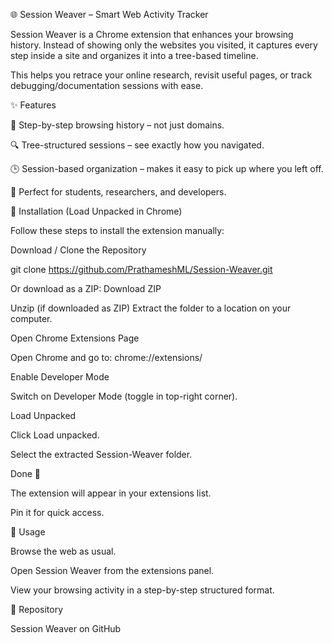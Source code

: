 🌐 Session Weaver – Smart Web Activity Tracker

Session Weaver is a Chrome extension that enhances your browsing history.
Instead of showing only the websites you visited, it captures every step inside a site and organizes it into a tree-based timeline.

This helps you retrace your online research, revisit useful pages, or track debugging/documentation sessions with ease.

✨ Features

📂 Step-by-step browsing history – not just domains.

🔍 Tree-structured sessions – see exactly how you navigated.

🕒 Session-based organization – makes it easy to pick up where you left off.

🎯 Perfect for students, researchers, and developers.

🚀 Installation (Load Unpacked in Chrome)

Follow these steps to install the extension manually:

Download / Clone the Repository

git clone https://github.com/PrathameshML/Session-Weaver.git


Or download as a ZIP: Download ZIP

Unzip (if downloaded as ZIP)
Extract the folder to a location on your computer.

Open Chrome Extensions Page

Open Chrome and go to:
chrome://extensions/

Enable Developer Mode

Switch on Developer Mode (toggle in top-right corner).

Load Unpacked

Click Load unpacked.

Select the extracted Session-Weaver folder.

Done 🎉

The extension will appear in your extensions list.

Pin it for quick access.


📌 Usage

Browse the web as usual.

Open Session Weaver from the extensions panel.

View your browsing activity in a step-by-step structured format.

🔗 Repository

Session Weaver on GitHub

